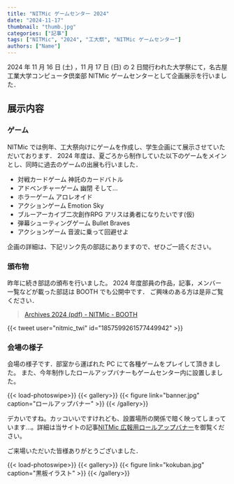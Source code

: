 ```yaml
---
title: "NITMic ゲームセンター 2024"
date: "2024-11-17"
thumbnail: "thumb.jpg"
categories: ["記事"]
tags: ["NITMic", "2024", "工大祭", "NITMic ゲームセンター"]
authors: ["Name"]
---
```


2024 年 11 月 16 日 (土) ，11 月 17 日 (日) の 2 日間行われた大学祭にて，名古屋工業大学コンピュータ倶楽部 NITMic ゲームセンターとして企画展示を行いました．

## 展示内容

### ゲーム

NITMic では例年、工大祭向けにゲームを作成し、学生企画にて展示させていただいております．
2024 年度は、夏ごろから制作していた以下のゲームをメインとし、同時に過去のゲームの出展も行いました．

- 対戦カードゲーム  神託のカードバトル
- アドベンチャーゲーム  幽閉 そして…
- ホラーゲーム  アロレオイド
- アクションゲーム  Emotion Sky
- ブルーアーカイブ二次創作RPG  アリスは勇者になりたいです(仮) 
- 弾幕シューティングゲーム  Bullet Braves
- アクションゲーム  音波に乗って回避せよ

企画の詳細は、下記リンク先の部誌にありますので、ぜひご一読ください。

### 頒布物

昨年に続き部誌の頒布を行いました。
2024 年度部員の作品，記事，メンバー一覧などが載った部誌は BOOTH でも公開中です．
ご興味のある方は是非ご覧ください．

> [Archives 2024 (pdf) - NITMic - BOOTH](https://nitmic.booth.pm/items/6645860)

{{< tweet user="nitmic_twi" id="1857599261577449942" >}}

### 会場の様子

会場の様子です．部室から運ばれた PC にて各種ゲームをプレイして頂きました。
また、今年制作したロールアップバナーもゲームセンター内に設置しました。
<!-- prettier-ignore-start -->
{{< load-photoswipe>}}
{{< gallery>}}
  {{< figure link="banner.jpg" caption="ロールアップバナー" >}}
{{< /gallery>}}
<!-- prettier-ignore-end -->

デカいですね。カッコいいですけれども、設置場所の関係で暗く映ってしまっています…。詳細は当サイトの記事[NITMic 広報用ロールアップバナー](https://nitmic.club.nitech.ac.jp/post/0018/)を御覧ください。

ご来場いただいた皆様ありがとうございました．
<!-- prettier-ignore-start -->
{{< load-photoswipe>}}
{{< gallery>}}
  {{< figure link="kokuban.jpg" caption="黒板イラスト" >}}
{{< /gallery>}}
<!-- prettier-ignore-end -->
